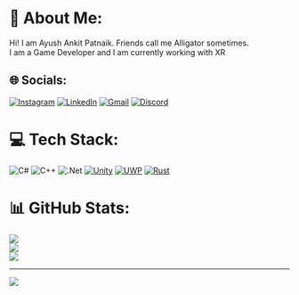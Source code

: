 # 💫 About Me:
Hi! I am Ayush Ankit Patnaik. Friends call me Alligator sometimes.<br>I am a Game Developer and I am currently working with XR


## 🌐 Socials:
[![Instagram](https://img.shields.io/badge/Instagram-%23E4405F.svg?logo=Instagram&logoColor=white)](https://instagram.com/arigeta_sama) [![LinkedIn](https://img.shields.io/badge/LinkedIn-%230077B5.svg?logo=linkedin&logoColor=white)](https://www.linkedin.com/in/ayush-a-patnaik-29191220b/) [![Gmail](https://img.shields.io/badge/Gmail-%23E4405F.svg?logo=Gmail&logoColor=white)](mailto:ayushankitpatnaik99@gmail.com) [![Discord](https://img.shields.io/badge/Discord-_arigeta_-7289DA?logo=discord&logoColor=white)](https://discord.com/users/_arigeta_)

# 💻 Tech Stack:
![C#](https://img.shields.io/badge/c%23-%23239120.svg?style=for-the-badge&logo=csharp&logoColor=white) ![C++](https://img.shields.io/badge/c++-%2300599C.svg?style=for-the-badge&logo=c%2B%2B&logoColor=white) ![.Net](https://img.shields.io/badge/.NET-5C2D91?style=for-the-badge&logo=.net&logoColor=white) [![Unity](https://img.shields.io/badge/Unity-%23000000.svg?style=for-the-badge&logo=unity&logoColor=white)](https://unity.com/) [![UWP](https://img.shields.io/badge/UWP-%230072C6.svg?style=for-the-badge&logo=windows&logoColor=white)](https://docs.microsoft.com/en-us/windows/uwp/) [![Rust](https://img.shields.io/badge/Rust-black?style=for-the-badge&logo=rust&logoColor=#E57324)](https://www.rust-lang.org/)
# 📊 GitHub Stats:
![](https://github-readme-stats.vercel.app/api?username=Alligator-52&theme=merko&hide_border=false&include_all_commits=false&count_private=false)<br/>
![](https://github-readme-streak-stats.herokuapp.com/?user=Alligator-52&theme=merko&hide_border=false)<br/>
![](https://github-readme-stats.vercel.app/api/top-langs/?username=Alligator-52&theme=merko&hide_border=false&include_all_commits=false&count_private=false&layout=compact)

---
[![](https://visitcount.itsvg.in/api?id=Alligator-52&icon=0&color=0)](https://visitcount.itsvg.in)
